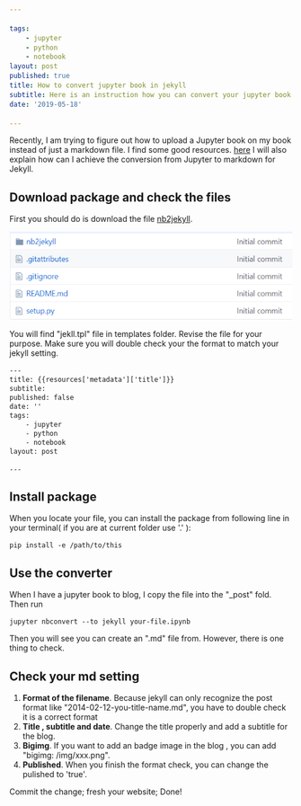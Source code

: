 ```yaml
---

tags:
    - jupyter
    - python
    - notebook
layout: post
published: true
title: How to convert jupyter book in jekyll
subtitle: Here is an instruction how you can convert your jupyter book directly to jekyll foryour blog
date: '2019-05-18'

---
```


Recently, I am trying to figure out how to upload a Jupyter book on my book instead of just a markdown file. I find some good resources. [here](<http://rjbaxley.com/posts/2017/02/25/Jekyll_Blogging_with_Notebooks.html>) I will also explain how can I achieve the conversion from Jupyter to markdown for Jekyll.

## Download package and check the files

First you should do is download the file [nb2jekyll](<https://github.com/yuyongze/nb2jekyll>).  

![20190518180702](\img\20190518180702.png)

You will find "jekll.tpl" file in templates folder. Revise the file for your purpose. Make sure you will double check your the format to match your jekyll setting.

```
---
title: {{resources['metadata']['title']}}
subtitle: 
published: false
date: '' 
tags:
    - jupyter
    - python
    - notebook
layout: post

---
```



##  Install package

When you locate your file, you can install the package from following line in your terminal( if you are at current folder use '.' ):

```
pip install -e /path/to/this
```

## Use the converter

When I have a jupyter book to blog, I copy the file into the "_post" fold. Then run 

```
jupyter nbconvert --to jekyll your-file.ipynb
```

Then you will see you can create an ".md" file from. However, there is one thing to check.

## Check your md setting

1. **Format of the filename**. Because jekyll can only recognize the post format like "2014-02-12-you-title-name.md", you have to double check it is a correct format
2. **Title , subtitle and date**. Change the title properly and add a subtitle for the blog.
3. **Bigimg**. If you want to add an badge image in the blog , you can add "bigimg: /img/xxx.png".  
4. **Published**. When you finish the format check, you can change the pulished to 'true'. 

Commit the change; fresh your website; Done! 
